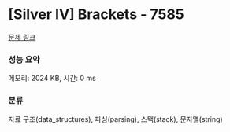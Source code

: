 # [Silver IV] Brackets - 7585 

[문제 링크](https://www.acmicpc.net/problem/7585) 

### 성능 요약

메모리: 2024 KB, 시간: 0 ms

### 분류

자료 구조(data_structures), 파싱(parsing), 스택(stack), 문자열(string)

